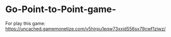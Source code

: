 # Go-Point-to-Point-game-

For play this game: https://uncached.gamemonetize.com/v5hirpu1eqw73xxjd556sx79cwf1ziwz/
